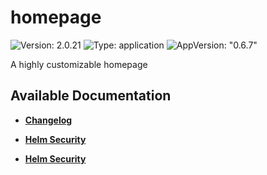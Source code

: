 # homepage

![Version: 2.0.21](https://img.shields.io/badge/Version-2.0.21-informational?style=flat-square) ![Type: application](https://img.shields.io/badge/Type-application-informational?style=flat-square) ![AppVersion: "0.6.7"](https://img.shields.io/badge/AppVersion-"0.6.7"-informational?style=flat-square)

A highly customizable homepage

## Available Documentation

- [**Changelog**](CHANGELOG)

- [**Helm Security**](container-security)

- [**Helm Security**](helm-security)

